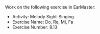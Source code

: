 Work on the following exercise in EarMaster:
- Activity: Melody Sight-Singing
- Exercise Name: Do, Re, Mi, Fa
- Exercise Number: 8.13
